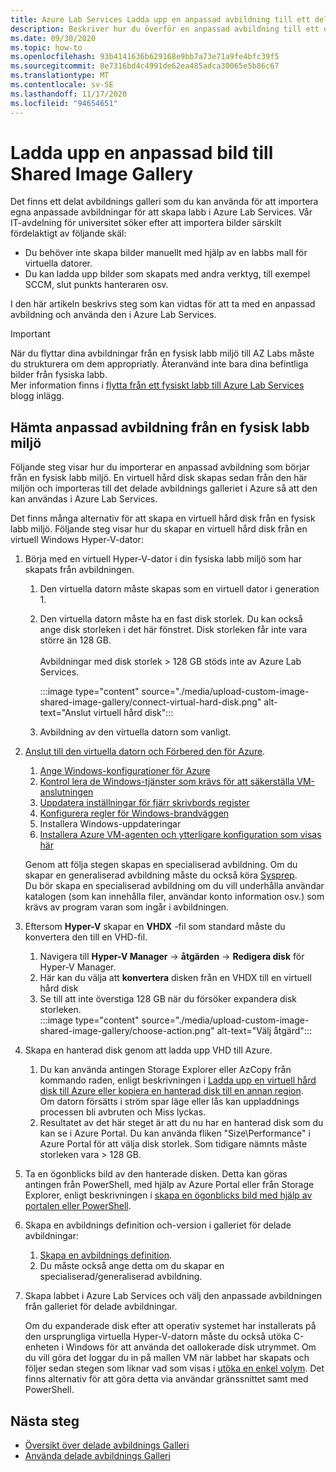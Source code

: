 ```yaml
---
title: Azure Lab Services Ladda upp en anpassad avbildning till ett delat avbildnings Galleri
description: Beskriver hur du överför en anpassad avbildning till ett delat avbildnings Galleri. Vår IT-avdelning för universitet söker efter att importera bilder särskilt fördelaktiga.
ms.date: 09/30/2020
ms.topic: how-to
ms.openlocfilehash: 93b4141636b629168e9bb7a73e71a9fe4bfc39f5
ms.sourcegitcommit: 8e7316bd4c4991de62ea485adca30065e5b86c67
ms.translationtype: MT
ms.contentlocale: sv-SE
ms.lasthandoff: 11/17/2020
ms.locfileid: "94654651"
---
```

# <a name="upload-a-custom-image-to-shared-image-gallery"></a>Ladda upp en anpassad bild till Shared Image Gallery

Det finns ett delat avbildnings galleri som du kan använda för att importera egna anpassade avbildningar för att skapa labb i Azure Lab Services. Vår IT-avdelning för universitet söker efter att importera bilder särskilt fördelaktigt av följande skäl: 

* Du behöver inte skapa bilder manuellt med hjälp av en labbs mall för virtuella datorer.
* Du kan ladda upp bilder som skapats med andra verktyg, till exempel SCCM, slut punkts hanteraren osv.

I den här artikeln beskrivs steg som kan vidtas för att ta med en anpassad avbildning och använda den i Azure Lab Services. 

> [!IMPORTANT]
> När du flyttar dina avbildningar från en fysisk labb miljö till AZ Labs måste du strukturera om dem appropriatly. Återanvänd inte bara dina befintliga bilder från fysiska labb. <br/>Mer information finns i [flytta från ett fysiskt labb till Azure Lab Services](https://techcommunity.microsoft.com/t5/azure-lab-services/moving-from-a-physical-lab-to-azure-lab-services/ba-p/1654931) blogg inlägg.

## <a name="bring-custom-image-from-a-physical-lab-environment"></a>Hämta anpassad avbildning från en fysisk labb miljö

Följande steg visar hur du importerar en anpassad avbildning som börjar från en fysisk labb miljö. En virtuell hård disk skapas sedan från den här miljön och importeras till det delade avbildnings galleriet i Azure så att den kan användas i Azure Lab Services.

Det finns många alternativ för att skapa en virtuell hård disk från en fysisk labb miljö. Följande steg visar hur du skapar en virtuell hård disk från en virtuell Windows Hyper-V-dator:

1. Börja med en virtuell Hyper-V-dator i din fysiska labb miljö som har skapats från avbildningen.
    1. Den virtuella datorn måste skapas som en virtuell dator i generation 1.
    1. Den virtuella datorn måste ha en fast disk storlek. Du kan också ange disk storleken i det här fönstret. Disk storleken får inte vara större än 128 GB.<br/>    
    Avbildningar med disk storlek > 128 GB stöds inte av Azure Lab Services. 
       
        :::image type="content" source="./media/upload-custom-image-shared-image-gallery/connect-virtual-hard-disk.png" alt-text="Anslut virtuell hård disk":::   
    1. Avbildning av den virtuella datorn som vanligt.
1. [Anslut till den virtuella datorn och Förbered den för Azure](../virtual-machines/windows/prepare-for-upload-vhd-image.md).
    1. [Ange Windows-konfigurationer för Azure](../virtual-machines/windows/prepare-for-upload-vhd-image.md#set-windows-configurations-for-azure)
    1. [Kontrol lera de Windows-tjänster som krävs för att säkerställa VM-anslutningen](../virtual-machines/windows/prepare-for-upload-vhd-image.md#check-the-windows-services)
    1. [Uppdatera inställningar för fjärr skrivbords register](../virtual-machines/windows/prepare-for-upload-vhd-image.md#update-remote-desktop-registry-settings)
    1. [Konfigurera regler för Windows-brandväggen](../virtual-machines/windows/prepare-for-upload-vhd-image.md#configure-windows-firewall-rules)
    1. Installera Windows-uppdateringar
    1. [Installera Azure VM-agenten och ytterligare konfiguration som visas här](../virtual-machines/windows/prepare-for-upload-vhd-image.md#complete-the-recommended-configurations) 
    
    Genom att följa stegen skapas en specialiserad avbildning. Om du skapar en generaliserad avbildning måste du också köra [Sysprep](../virtual-machines/windows/prepare-for-upload-vhd-image.md#determine-when-to-use-sysprep). <br/>
        Du bör skapa en specialiserad avbildning om du vill underhålla användar katalogen (som kan innehålla filer, användar konto information osv.) som krävs av program varan som ingår i avbildningen.
1. Eftersom **Hyper-V** skapar en **VHDX** -fil som standard måste du konvertera den till en VHD-fil.
    1. Navigera till **Hyper-V Manager**  ->  **åtgärden**  ->  **Redigera disk** för Hyper-V Manager.
    1. Här kan du välja att **konvertera** disken från en VHDX till en virtuell hård disk
    1. Se till att inte överstiga 128 GB när du försöker expandera disk storleken.        
        :::image type="content" source="./media/upload-custom-image-shared-image-gallery/choose-action.png" alt-text="Välj åtgärd":::   
1. Skapa en hanterad disk genom att ladda upp VHD till Azure.
    1. Du kan använda antingen Storage Explorer eller AzCopy från kommando raden, enligt beskrivningen i [Ladda upp en virtuell hård disk till Azure eller kopiera en hanterad disk till en annan region](../virtual-machines/windows/disks-upload-vhd-to-managed-disk-powershell.md).        
    Om datorn försätts i ström spar läge eller lås kan uppladdnings processen bli avbruten och Miss lyckas.
    1. Resultatet av det här steget är att du nu har en hanterad disk som du kan se i Azure Portal. 
        Du kan använda fliken "Size\Performance" i Azure Portal för att välja disk storlek. Som tidigare nämnts måste storleken vara > 128 GB.
1. Ta en ögonblicks bild av den hanterade disken.
    Detta kan göras antingen från PowerShell, med hjälp av Azure Portal eller från Storage Explorer, enligt beskrivningen i [skapa en ögonblicks bild med hjälp av portalen eller PowerShell](../virtual-machines/windows/snapshot-copy-managed-disk.md).
1. Skapa en avbildnings definition och-version i galleriet för delade avbildningar:
    1. [Skapa en avbildnings definition](../virtual-machines/windows/shared-images-portal.md#create-an-image-definition).
    1. Du måste också ange detta om du skapar en specialiserad/generaliserad avbildning.
1. Skapa labbet i Azure Lab Services och välj den anpassade avbildningen från galleriet för delade avbildningar.

    Om du expanderade disk efter att operativ systemet har installerats på den ursprungliga virtuella Hyper-V-datorn måste du också utöka C-enheten i Windows för att använda det oallokerade disk utrymmet. Om du vill göra det loggar du in på mallen VM när labbet har skapats och följer sedan stegen som liknar vad som visas i [utöka en enkel volym](/windows-server/storage/disk-management/extend-a-basic-volume). Det finns alternativ för att göra detta via användar gränssnittet samt med PowerShell.

## <a name="next-steps"></a>Nästa steg

* [Översikt över delade avbildnings Galleri](../virtual-machines/windows/shared-image-galleries.md)
* [Använda delade avbildnings Galleri](how-to-use-shared-image-gallery.md)